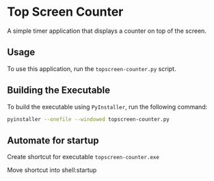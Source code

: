 # Top Screen Counter

A simple timer application that displays a counter on top of the screen.

## Usage

To use this application, run the `topscreen-counter.py` script.

## Building the Executable

To build the executable using `PyInstaller`, run the following command:

```bash
pyinstaller --onefile --windowed topscreen-counter.py
```

## Automate for startup

Create shortcut for executable `topscreen-counter.exe` 

Move shortcut into shell:startup